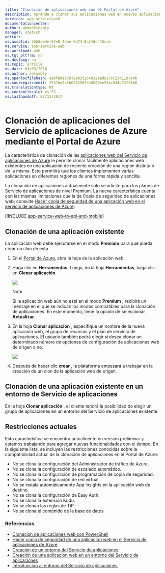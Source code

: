 ```yaml
---
title: "Clonación de aplicaciones web con el Portal de Azure"
description: Aprenda a clonar sus aplicaciones web en nuevas aplicaciones web con el Portal de Azure.
services: app-service\web
documentationcenter: 
author: ahmedelnably
manager: stefsch
editor: 
ms.assetid: 20b0ae4e-67e8-4bae-9d74-8a24dc445cce
ms.service: app-service-web
ms.workload: web
ms.tgt_pltfrm: na
ms.devlang: na
ms.topic: article
ms.date: 03/08/2016
ms.author: aelnably
ms.openlocfilehash: 9ebfa91c7972ab3c264032ead8376c23c1197a4b
ms.sourcegitcommit: f537befafb079256fba0529ee554c034d73f36b0
ms.translationtype: MT
ms.contentlocale: es-ES
ms.lasthandoff: 07/11/2017
---
```

# <a name="azure-app-service-app-cloning-using-azure-portal"></a>Clonación de aplicaciones del Servicio de aplicaciones de Azure mediante el Portal de Azure
La característica de clonación de las [aplicaciones web del Servicio de aplicaciones de Azure](http://go.microsoft.com/fwlink/?LinkId=529714) le permite clonar fácilmente aplicaciones web existentes en una aplicación de reciente creación de una región distinta o de la misma. Esto permitirá que los clientes implementen varias aplicaciones en diferentes regiones de una forma rápida y sencilla.

La clonación de aplicaciones actualmente solo se admite para los planes de Servicio de aplicaciones de nivel Premium. La nueva característica cuenta con las mismas limitaciones que la de Copia de seguridad de aplicaciones web; consulte [Hacer copia de seguridad de una aplicación web en el servicio de aplicaciones de Azure](web-sites-backup.md).

[!INCLUDE [app-service-web-to-api-and-mobile](../../includes/app-service-web-to-api-and-mobile.md)]

## <a name="cloning-an-existing-app"></a>Clonación de una aplicación existente
La aplicación web debe ejecutarse en el modo **Premium** para que pueda crear un clon de esta.

1. En el [Portal de Azure](https://portal.azure.com/), abra la hoja de la aplicación web.
2. Haga clic en **Herramientas**. Luego, en la hoja **Herramientas**, haga clic en **Clonar aplicación**.
   
    ![][1]
   
   > [!NOTE]
   > Si la aplicación web aún no está en el modo **Premium** , recibirá un mensaje en el que se indican los modos compatibles para la clonación de aplicaciones. En este momento, tiene la opción de seleccionar **Actualizar**.
   > 
   > 
3. En la hoja **Clonar aplicación** , especifique un nombre de la nueva aplicación web, el grupo de recursos y el plan de servicio de aplicaciones. El usuario también podrá elegir si desea clonar un determinado número de opciones de configuración de aplicaciones web de origen o no.
   
    ![][2]
4. Después de hacer clic **crear** , la plataforma empezará a trabajar en la creación de un clon de la aplicación web de origen.

## <a name="cloning-an-existing-app-to-an-app-service-environment"></a>Clonación de una aplicación existente en un entorno de Servicio de aplicaciones
En la hoja **Clonar aplicación** , el cliente tendrá la posibilidad de elegir un grupo de aplicaciones en un entorno del Servicio de aplicaciones existente.

## <a name="current-restrictions"></a>Restricciones actuales
Esta característica se encuentra actualmente en versión preliminar y estamos trabajando para agregar nuevas funcionalidades con el tiempo. En la siguiente lista, se incluyen las restricciones conocidas sobre la compatibilidad actual de la clonación de aplicaciones en el Portal de Azure:

* No se clona la configuración del Administrador de tráfico de Azure.
* No se clona la configuración de escalado automático.
* No se clona la configuración de programación de copia de seguridad.
* No se clona la configuración de red virtual.
* No se instala automáticamente App Insights en la aplicación web de destino.
* No se clona la configuración de Easy Auth.
* No se clona la extensión Kudu.
* No se clonan las reglas de TiP.
* No se clona el contenido de la base de datos

### <a name="references"></a>Referencias
* [Clonación de aplicaciones web con PowerShell](app-service-web-app-cloning.md)
* [Hacer copia de seguridad de una aplicación web en el Servicio de aplicaciones de Azure](web-sites-backup.md)
* [Creación de un entorno del Servicio de aplicaciones](app-service-web-how-to-create-an-app-service-environment.md)
* [Creación de una aplicación web en un entorno del Servicio de aplicaciones](app-service-web-how-to-create-a-web-app-in-an-ase.md)
* [Introducción al entorno del Servicio de aplicaciones](app-service-app-service-environment-intro.md)

<!--Image references-->
[1]: ./media/app-service-web-app-cloning-portal/CloningBlade.png
[2]: ./media/app-service-web-app-cloning-portal/CloneSettings.png
